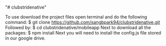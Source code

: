 "# clubstridenative"

To use download the project files open terminal and do the following command:
$ git clone https://github.com/sangbpark94/clubstridenative.git
Followed by:
$ cd clubstridenative/mobileapp
Next to download all the packages:
$ npm install
Next you will need to install the config.js file stored in our google drive.
